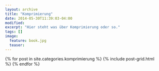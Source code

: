 ```yaml
---
layout: archive
title: "Komprimierung"
date: 2014-05-30T11:39:03-04:00
modified:
excerpt: "Hier steht was über Komprimierung oder so."
tags: []
image:
  feature: book.jpg
  teaser:
---
```


<div class="tiles">
{% for post in site.categories.komprimierung %}
  {% include post-grid.html %}
{% endfor %}
</div><!-- /.tiles -->